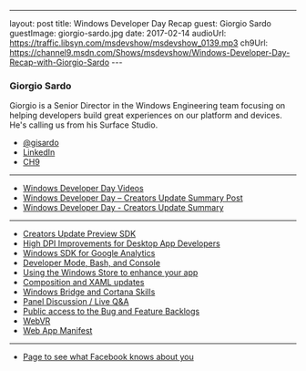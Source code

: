 ---
layout: post
title: Windows Developer Day Recap
guest: Giorgio Sardo
guestImage: giorgio-sardo.jpg
date: 2017-02-14
audioUrl: https://traffic.libsyn.com/msdevshow/msdevshow_0139.mp3
ch9Url: https://channel9.msdn.com/Shows/msdevshow/Windows-Developer-Day-Recap-with-Giorgio-Sardo
--- 

### Giorgio Sardo

Giorgio is a Senior Director in the Windows Engineering team focusing on helping developers build great experiences on our platform and devices. He's calling us from his Surface Studio.

 - [@gisardo](https://twitter.com/gisardo)
 - [LinkedIn](https://www.linkedin.com/in/gisardo)
 - [CH9](https://channel9.msdn.com/Events/Speakers/Giorgio-Sardo)

 ----------------------------------------------------------------

 - [Windows Developer Day Videos](https://developer.microsoft.com/en-us/windows/projects/campaigns/windows-developer-day)
 - [Windows Developer Day – Creators Update Summary Post](https://blogs.windows.com/buildingapps/2017/02/08/windows-developer-day-creators-update/)
 - [Windows Developer Day - Creators Update Summary](http://devproconnections.com/windows-development/windows-developer-day-creators-update-summary)

----------------------------------------------------------------

 - [Creators Update Preview SDK](https://www.microsoft.com/en-us/software-download/windowsinsiderpreviewSDK)
 - [High DPI Improvements for Desktop App Developers](https://channel9.msdn.com/Events/Windows/Windows-Developer-Day-Creators-Update/High-DPI-Improvements-for-Desktop-Developers)
 - [Windows SDK for Google Analytics](https://channel9.msdn.com/Events/Windows/Windows-Developer-Day-Creators-Update/Getting-started-with-the-Windows-SDK-for-Google-Analytics)
 - [Developer Mode, Bash, and Console](https://channel9.msdn.com/Events/Windows/Windows-Developer-Day-Creators-Update/Developer-tools-and-updates)
 - [Using the Windows Store to enhance your app](https://channel9.msdn.com/Events/Windows/Windows-Developer-Day-Creators-Update/Using-the-Windows-Store-to-enhance-your-app)
 - [Composition and XAML updates](https://channel9.msdn.com/Events/Windows/Windows-Developer-Day-Creators-Update/Building-personal-and-productive-apps-with-Composition-and-XAML-updates)
 - [Windows Bridge and Cortana Skills](https://channel9.msdn.com/Events/Windows/Windows-Developer-Day-Creators-Update/Improving-user-engagement-with-Windows-and-Cortana-Skills)
 - [Panel Discussion / Live Q&A](https://channel9.msdn.com/Events/Windows/Windows-Developer-Day-Creators-Update/Panel-Discussion--Live-QA)
 - [Public access to the Bug and Feature Backlogs](https://developer.microsoft.com/en-us/windows/platform)
 - [WebVR](https://mspoweruser.com/microsoft-bringing-webvr-microsoft-edge-windows-10/)
 - [Web App Manifest](http://www.w3.org/TR/appmanifest/)

----------------------------------------------------------------

 - [Page to see what Facebook knows about you](https://www.facebook.com/ads/preferences)